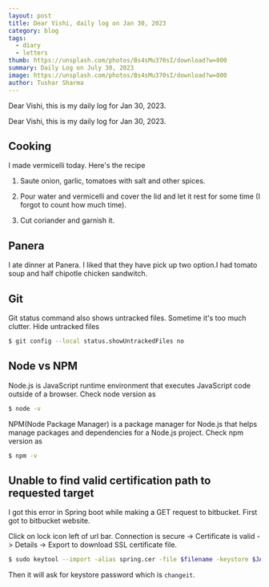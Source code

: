 ```yaml
---
layout: post
title: Dear Vishi, daily log on Jan 30, 2023
category: blog
tags:
  - diary
  - letters
thumb: https://unsplash.com/photos/Bs4sMu370sI/download?w=800
summary: Daily Log on July 30, 2023
image: https://unsplash.com/photos/Bs4sMu370sI/download?w=800
author: Tushar Sharma
---
```


Dear Vishi, this is my daily log for Jan 30, 2023.<!-- truncate_here -->

Dear Vishi, this is my daily log for Jan 30, 2023.

## Cooking

I made vermicelli today. Here's the recipe 

1. Saute onion, garlic, tomatoes with salt and other spices.

2. Pour water and vermicelli and cover the lid and let it rest for some time (I forgot to count how much time).

3. Cut coriander and garnish it.

## Panera

I ate dinner at Panera. I liked that they have pick up two option.I had tomato soup and half chipotle chicken sandwitch.


## Git 

Git status command also shows untracked files. Sometime it's too much clutter. Hide untracked files 

```bash
$ git config --local status.showUntrackedFiles no
```

## Node vs NPM 

Node.js is JavaScript runtime environment that executes JavaScript code outside of a browser. Check node version as

```bash
$ node -v
```
NPM(Node Package Manager) is a package manager for Node.js that helps manage packages and dependencies for a Node.js project. Check npm version as

```bash
$ npm -v
```

## Unable to find valid certification path to requested target

I got this error in Spring boot while making a GET request to bitbucket. First got to bitbucket website.

Click on lock icon left of url bar. Connection is secure -> Certificate is valid -> Details -> Export to download SSL certificate file.

```bash
$ sudo keytool --import -alias spring.cer -file $filename -keystore $JAVA_HOME/lib/security/cacerts
```

Then it will ask for keystore password which is `changeit`.
